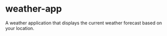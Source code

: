 # weather-app
 A weather application that displays the current weather forecast based on your location.
